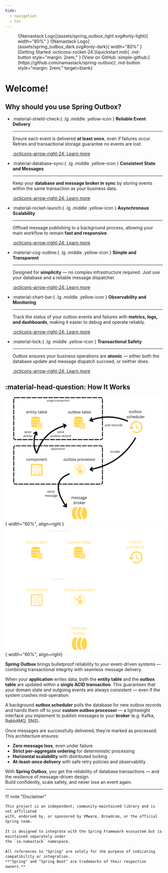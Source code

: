```yaml
---
hide:
  - navigation
  - toc
---
```


<figure markdown="span">
    ![Namastack Logo](assets/spring_outbox_light.svg#only-light){ width="80%" }
    ![Namastack Logo](assets/spring_outbox_dark.svg#only-dark){ width="80%" }
    [Getting Started :octicons-rocket-24:](quickstart.md){ .md-button style="margin: 2rem;" }
    [View on GitHub :simple-github:](https://github.com/namastack/spring-outbox){ .md-button style="margin: 2rem;" target=blank}
</figure>

# Welcome!

## Why should you use Spring Outbox?

<div class="grid cards" markdown>

-   :material-shield-check:{ .lg .middle .yellow-icon } __Reliable Event Delivery__

    ---

    Ensure each event is delivered **at least once**, even if failures occur. Retries and transactional storage guarantee no events are lost.

    [:octicons-arrow-right-24: Learn more](#)

-   :material-database-sync:{ .lg .middle .yellow-icon } __Consistent State and Messages__

    ---

    Keep your **database and message broker in sync** by storing events within the same transaction as your business data.

    [:octicons-arrow-right-24: Learn more](#)

-   :material-rocket-launch:{ .lg .middle .yellow-icon } __Asynchronous Scalability__

    ---

    Offload message publishing to a background process, allowing your main workflow to remain **fast and responsive**.

    [:octicons-arrow-right-24: Learn more](#)

-   :material-cog-outline:{ .lg .middle .yellow-icon } __Simple and Transparent__

    ---

    Designed for **simplicity** — no complex infrastructure required. Just use your database and a reliable message dispatcher.

    [:octicons-arrow-right-24: Learn more](#)

-   :material-chart-bar:{ .lg .middle .yellow-icon } __Observability and Monitoring__

    ---

    Track the status of your outbox events and failures with **metrics, logs, and dashboards**, making it easier to debug and operate reliably.

    [:octicons-arrow-right-24: Learn more](#)

-   :material-lock:{ .lg .middle .yellow-icon } __Transactional Safety__

    ---

    Outbox ensures your business operations are **atomic** — either both the database update and message dispatch succeed, or neither does.

    [:octicons-arrow-right-24: Learn more](#)

</div>

## :material-head-question: How It Works

![Namastack Logo](assets/diagram_light.svg#only-light){ width="60%", align=right }
![Namastack Logo](assets/diagram_dark.svg#only-dark){ width="60%", align=right}

**Spring Outbox** brings bulletproof reliability to your event-driven systems — combining 
transactional integrity with seamless message delivery.

When your **application** writes data, both the **entity table** and the **outbox table** 
are updated within a **single ACID transaction**. This guarantees that your domain state and outgoing 
events are always consistent — even if the system crashes mid-operation.

A background **outbox scheduler** polls the database for new outbox records and hands them off to 
your **custom outbox processor** — a lightweight interface you implement to publish messages to 
your **broker** (e.g. Kafka, RabbitMQ, SNS).

Once messages are successfully delivered, they’re marked as processed.  
This architecture ensures:

- **Zero message loss**, even under failure
- **Strict per-aggregate ordering** for deterministic processing
- **Horizontal scalability** with distributed locking
- **At-least-once delivery** with safe retry policies and observability

With **Spring Outbox**, you get the reliability of database transactions — and the resilience of 
message-driven design.  
Build confidently, scale safely, and never lose an event again.

---

!!! note "Disclaimer"

    This project is an independent, community-maintained library and is not affiliated 
    with, endorsed by, or sponsored by VMware, Broadcom, or the official Spring team.
    
    It is designed to integrate with the Spring Framework ecosystem but is maintained separately under 
    the `io.namastack` namespace.
    
    All references to "Spring" are solely for the purpose of indicating compatibility or integration. 
    **"Spring" and "Spring Boot" are trademarks of their respective owners.**
